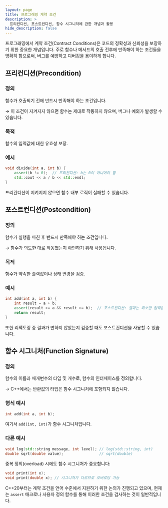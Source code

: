 ```yaml
---
layout: page
title: 프로그래밍 계약 조건
description: >
  프리컨디션, 포스트컨디션, 함수 시그니처에 관한 개념과 활용
hide_description: false
---
```


프로그래밍에서 계약 조건(Contract Conditions)은 코드의 정확성과 신뢰성을 보장하기 위한 중요한 개념입니다. 
주로 함수나 메서드의 호출 전후에 만족해야 하는 조건들을 명확히 함으로써, 버그를 예방하고 디버깅을 용이하게 합니다.

## 프리컨디션(Precondition)

### 정의
함수가 호출되기 전에 반드시 만족해야 하는 조건입니다.

→ 이 조건이 지켜지지 않으면 함수는 제대로 작동하지 않으며, 버그나 예외가 발생할 수 있습니다.

### 목적
함수의 입력값에 대한 유효성 보장.

### 예시
```cpp
void divide(int a, int b) {
    assert(b != 0);  // 프리컨디션: b는 0이 아니어야 함
    std::cout << a / b << std::endl;
}
```

프리컨디션이 지켜지지 않으면 함수 내부 로직이 실패할 수 있습니다.

## 포스트컨디션(Postcondition)

### 정의
함수가 실행을 마친 후 반드시 만족해야 하는 조건입니다.

→ 함수가 의도한 대로 작동했는지 확인하기 위해 사용됩니다.

### 목적
함수가 약속한 출력값이나 상태 변경을 검증.

### 예시
```cpp
int add(int a, int b) {
    int result = a + b;
    assert(result >= a && result >= b);  // 포스트컨디션: 결과는 최소한 입력값 중 하나보다 크거나 같음
    return result;
}
```

또한 리팩토링 중 결과가 변하지 않았는지 검증할 때도 포스트컨디션을 사용할 수 있습니다.

## 함수 시그니처(Function Signature)

### 정의
함수의 이름과 매개변수의 타입 및 개수로, 함수의 인터페이스를 정의합니다.

→ C++에서는 반환값의 타입은 함수 시그니처에 포함되지 않습니다.

### 형식 예시
```cpp
int add(int a, int b);
```

여기서 `add(int, int)`가 함수 시그니처입니다.

### 다른 예시
```cpp
void log(std::string message, int level); // log(std::string, int)
double sqrt(double value);                // sqrt(double)
```

중복 정의(overload) 시에도 함수 시그니처가 중요합니다:
```cpp
void print(int x);
void print(double x); // 시그니처가 다르므로 오버로딩 가능
```

C++20부터는 계약 조건을 언어 수준에서 지원하기 위한 논의가 진행되고 있으며, 현재는 `assert` 매크로나 사용자 정의 함수를 통해 이러한 조건을 검사하는 것이 일반적입니다. 